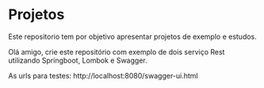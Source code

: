 # Projetos
Este repositorio tem por objetivo apresentar projetos de exemplo e estudos.

Olá amigo,
crie este repositório com exemplo de dois serviço Rest utilizando Springboot, Lombok e Swagger.

As urls para testes:
http://localhost:8080/swagger-ui.html
